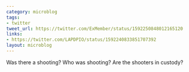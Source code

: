 ```yaml
---
category: microblog
tags:
- twitter
tweet_url: https://twitter.com/ExMember/status/1592250848012165120
links:
- https://twitter.com/LAPDPIO/status/1592240833851707392
layout: microblog
---
```

Was there a shooting? Who was shooting? Are the shooters in custody?
